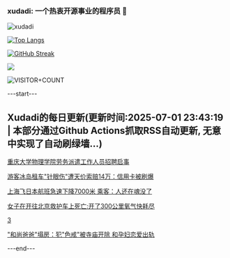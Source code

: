 ### xudadi: 一个热衷开源事业的程序员 👋

![xudadi](https://github-readme-stats-git-masterorgs-github-readme-stats-team.vercel.app/api?username=xudadi)

[![Top Langs](https://github-readme-stats.vercel.app/api/top-langs/?username=xudadi)](https://github.com/anuraghazra/github-readme-stats)

[![GitHub Streak](https://streak-stats.demolab.com?user=xudadi&locale=zh_Hans)](https://git.io/streak-stats)

![](https://raw.githubusercontent.com/xudadi/xudadi/main/assets/github-contribution-grid-snake.svg)

![VISITOR+COUNT](https://komarev.com/ghpvc/?username=xudadi&label=VISITOR+COUNT)


---start---

## Xudadi的每日更新(更新时间:2025-07-01 23:43:19 | 本部分通过Github Actions抓取RSS自动更新, 无意中实现了自动刷绿墙...)

[重庆大学物理学院劳务派遣工作人员招聘启事](https://www.gongkaoleida.com/article/2485011)

[游客冰岛租车"针眼伤"遭天价索赔14万：信用卡被刷爆](https://m.163.com/news/article/K3CBT1UB0550B6IS.html)

[上海飞日本航班急速下降7000米 乘客：人还在魂没了](https://m.163.com/news/article/K3C9E4LO0512B07B.html)

[女子在开往北京救护车上死亡:开了300公里氧气快耗尽](https://m.163.com/news/article/K3CMA1IA0514D3UH.html)

[3](https://m.163.com/touch/news/sub/domestic)

["和尚爸爸"塌房：犯"色戒"被寺庙开除 和孕妇恋爱出轨](https://m.163.com/news/article/K3CS08FO00019B3E.html)

---end---
